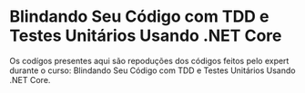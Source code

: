# Blindando Seu Código com TDD e Testes Unitários Usando .NET Core

Os codígos presentes aqui são repoduções dos códigos feitos pelo expert durante o curso: Blindando Seu Código com TDD e Testes Unitários Usando .NET Core.
